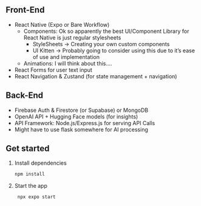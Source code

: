 ## Front-End

- React Native (Expo or Bare Workflow)
    - Components: Ok so apparently the best UI/Component Library for React Native is just regular stylesheets
        - StyleSheets → Creating your own custom components
        - UI Kitten → Probably going to consider using this due to it’s ease of use and implementation
    - Animations: I will think about this….
- React Forms for user text input
- React Navigation & Zustand (for state management + navigation)

## Back-End

- Firebase Auth & Firestore (or Supabase) or MongoDB
- OpenAI API + Hugging Face models (for insights)
- API Framework: Node.js/Express.js for serving API Calls
- Might have to use flask somewhere for AI processing

## Get started

1. Install dependencies

   ```bash
   npm install
   ```

2. Start the app

   ```bash
    npx expo start
   ```
